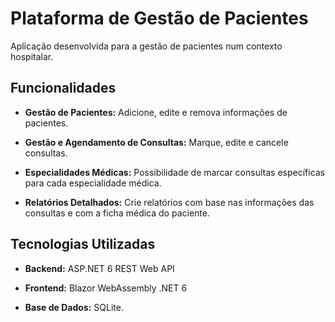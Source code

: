 # Plataforma de Gestão de Pacientes

Aplicação desenvolvida para a gestão de pacientes num contexto hospitalar.

## Funcionalidades

- **Gestão de Pacientes:** Adicione, edite e remova informações de pacientes.

- **Gestão e Agendamento de Consultas:** Marque, edite e cancele consultas.

- **Especialidades Médicas:** Possibilidade de marcar consultas específicas para cada especialidade médica.

- **Relatórios Detalhados:** Crie relatórios com base nas informações das consultas e com a ficha médica do paciente.

## Tecnologias Utilizadas

- **Backend:** ASP.NET 6 REST Web API

- **Frontend:** Blazor WebAssembly .NET 6

- **Base de Dados:** SQLite.
